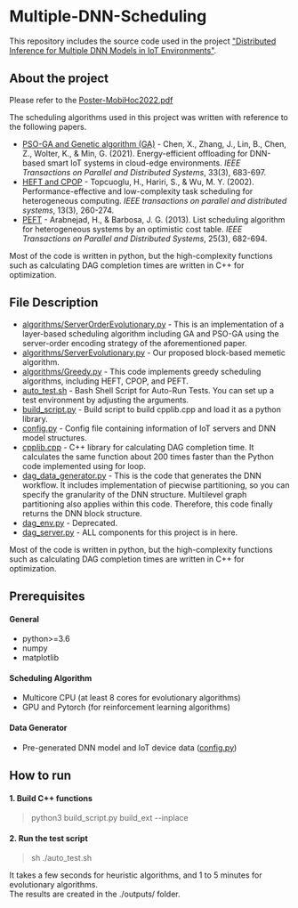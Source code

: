 # Multiple-DNN-Scheduling

This repository includes the source code used in the project
["Distributed Inference for Multiple DNN Models in IoT Environments"](https://dl.acm.org/doi/abs/10.1145/3492866.3561254).


## About the project

Please refer to the [Poster-MobiHoc2022.pdf](https://github.com/yhjh5302/Multiple-DNN-Scheduling/blob/master/Poster-MobiHoc2022.pdf)

The scheduling algorithms used in this project was written with reference to the following papers.
*  [PSO-GA and Genetic algorithm (GA)](https://github.com/SPSO-GA/dataset) - Chen, X., Zhang, J., Lin, B., Chen, Z., Wolter, K., & Min, G. (2021). Energy-efficient offloading for DNN-based smart IoT systems in cloud-edge environments. *IEEE Transactions on Parallel and Distributed Systems*, 33(3), 683-697.
*  [HEFT and CPOP](https://en.wikipedia.org/wiki/Heterogeneous_earliest_finish_time) - Topcuoglu, H., Hariri, S., & Wu, M. Y. (2002). Performance-effective and low-complexity task scheduling for heterogeneous computing. *IEEE transactions on parallel and distributed systems*, 13(3), 260-274.
*  [PEFT](https://github.com/mackncheesiest/peft) - Arabnejad, H., & Barbosa, J. G. (2013). List scheduling algorithm for heterogeneous systems by an optimistic cost table. *IEEE Transactions on Parallel and Distributed Systems*, 25(3), 682-694.

Most of the code is written in python, but the high-complexity functions such as calculating DAG completion times are written in C++ for optimization.


## File Description


*  [algorithms/ServerOrderEvolutionary.py](https://github.com/yhjh5302/Multiple-DNN-Scheduling/blob/master/algorithms/ServerOrderEvolutionary.py) - This is an implementation of a layer-based scheduling algorithm including GA and PSO-GA using the server-order encoding strategy of the aforementioned paper.
*  [algorithms/ServerEvolutionary.py](https://github.com/yhjh5302/Multiple-DNN-Scheduling/blob/master/algorithms/ServerEvolutionary.py) - Our proposed block-based memetic algorithm.
*  [algorithms/Greedy.py](https://github.com/yhjh5302/Multiple-DNN-Scheduling/blob/master/algorithms/Greedy.py) - This code implements greedy scheduling algorithms, including HEFT, CPOP, and PEFT.
*  [auto_test.sh](https://github.com/yhjh5302/Multiple-DNN-Scheduling/blob/master/auto_test.sh) - Bash Shell Script for Auto-Run Tests. You can set up a test environment by adjusting the arguments.
*  [build_script.py](https://github.com/yhjh5302/Multiple-DNN-Scheduling/blob/master/build_script.py) - Build script to build cpplib.cpp and load it as a python library.
*  [config.py](https://github.com/yhjh5302/Multiple-DNN-Scheduling/blob/master/config.py) - Config file containing information of IoT servers and DNN model structures.
*  [cpplib.cpp](https://github.com/yhjh5302/Multiple-DNN-Scheduling/blob/master/cpplib.cpp) - C++ library for calculating DAG completion time. It calculates the same function about 200 times faster than the Python code implemented using for loop.
*  [dag_data_generator.py](https://github.com/yhjh5302/Multiple-DNN-Scheduling/blob/master/dag_data_generator.py) - This is the code that generates the DNN workflow. It includes implementation of piecwise partitioning, so you can specify the granularity of the DNN structure. Multilevel graph partitioning also applies within this code. Therefore, this code finally returns the DNN block structure.
*  [dag_env.py](https://github.com/yhjh5302/Multiple-DNN-Scheduling/blob/master/dag_env.py) - Deprecated.
*  [dag_server.py](https://github.com/yhjh5302/Multiple-DNN-Scheduling/blob/master/dag_server.py) - ALL components for this project is in here.

Most of the code is written in python, but the high-complexity functions such as calculating DAG completion times are written in C++ for optimization.


## Prerequisites
#### General
*  python>=3.6
*  numpy
*  matplotlib

#### Scheduling Algorithm
*  Multicore CPU (at least 8 cores for evolutionary algorithms)  
*  GPU and Pytorch (for reinforcement learning algorithms)  

#### Data Generator
*  Pre-generated DNN model and IoT device data ([config.py](https://github.com/yhjh5302/Multiple-DNN-Scheduling/blob/master/config.py))


## How to run
#### 1. Build C++ functions
>  python3 build_script.py build_ext --inplace

#### 2. Run the test script
>  sh ./auto_test.sh  

It takes a few seconds for heuristic algorithms, and 1 to 5 minutes for evolutionary algorithms.  
The results are created in the ./outputs/ folder.  